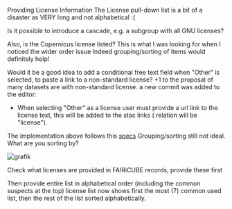 Providing License Information
The License pull-down list is a bit of a disaster as VERY long and not alphabetical :(

Is it possible to introduce a cascade, e.g. a subgroup with all GNU licenses?

Also, is the Copernicus license listed? This is what I was looking for when I noticed the wider order issue
Indeed grouping/sorting of items would definitely help! 
Would it be a good idea to add a conditional free text field when "Other" is selected, to paste a link to a non-standard license?
+1 to the proposal of many datasets are with non-standard license.
a new commit was added to the editor:
- When selecting "Other" as a license user must provide a url link to the license text, this will be added to the stac links ( relation will be "license").

The implementation above follows this [specs](https://github.com/radiantearth/stac-spec/blob/master/item-spec/common-metadata.md#licensing)
Grouping/sorting still not ideal. What are you sorting by?

![grafik](https://github.com/user-attachments/assets/000c7234-f0ba-43e3-8092-32f924ce6f3a)

Check what licenses are provided in FAIRiCUBE records, provide these first
Then provide entire list in alphabetical order (including the common suspects at the top)
license list now shows first the most (7) common used list, then the rest of the list sorted alphabetically.
